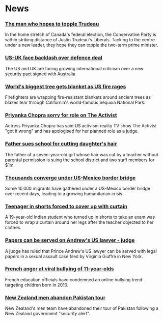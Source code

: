 # News
### [The man who hopes to topple Trudeau](https://www.bbc.com/news/world-us-canada-58587402)
In the home stretch of Canada's federal election, the Conservative Party is within striking distance of Justin Trudeau's Liberals. Tacking to the centre under a new leader, they hope they can topple the two-term prime minister.  
### [US-UK face backlash over defence deal](https://www.bbc.com/news/world-58592613)
The US and UK are facing growing international criticism over a new security pact signed with Australia.
### [World's biggest tree gets blanket as US fire rages](https://www.bbc.com/news/world-us-canada-58592376)
Firefighters are wrapping fire-resistant blankets around ancient trees as blazes tear through California's world-famous Sequoia National Park.
### [Priyanka Chopra sorry for role on The Activist](https://www.bbc.com/news/newsbeat-58587699)
Actress Priyanka Chopra has said US activism reality TV show The Activist "got it wrong" and has apologised for her planned role as a judge.
### [Father sues school for cutting daughter's hair](https://www.bbc.com/news/world-us-canada-58591006)
The father of a seven-year-old girl whose hair was cut by a teacher without parental permission is suing the school district and two staff members for $1m.
### [Thousands converge under US-Mexico border bridge](https://www.bbc.com/news/world-us-canada-58593632)
Some 10,000 migrants have gathered under a US-Mexico border bridge over recent days, leading to a growing humanitarian crisis. 
### [Teenager in shorts forced to cover up with curtain](https://www.bbc.com/news/world-asia-india-58592986)
A 19-year-old Indian student who turned up in shorts to take an exam was forced to wrap a curtain around her legs after the teacher objected to her clothes.
### [Papers can be served on Andrew's US lawyer - judge](https://www.bbc.com/news/uk-58593836)
A judge has ruled that Prince Andrew's US lawyer can be served with legal papers in a sexual assault case filed by Virginia Giuffre in New York.
### [French anger at viral bullying of 11-year-olds](https://www.bbc.com/news/world-europe-58595288)
French education officials have condemned an online bullying trend targeting children born in 2010. 
### [New Zealand men abandon Pakistan tour](https://www.bbc.com/sport/cricket/58596722)
New Zealand's men team have abandoned their tour of Pakistan following a New Zealand government "security alert". 
